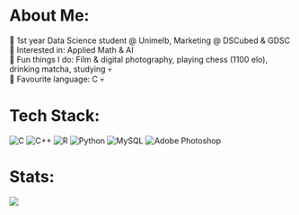 # About Me:
🤍 1st year Data Science student @ Unimelb, Marketing @ DSCubed & GDSC <br>🤍 Interested in: Applied Math & AI<br>🤍 Fun things I do: Film & digital photography, playing chess (1100 elo), drinking matcha, studying 💀<br>🤍 Favourite language: C 💀


# Tech Stack:
![C](https://img.shields.io/badge/c-%2300599C.svg?style=flat-square&logo=c&logoColor=white) ![C++](https://img.shields.io/badge/c++-%2300599C.svg?style=flat-square&logo=c%2B%2B&logoColor=white) ![R](https://img.shields.io/badge/r-%23276DC3.svg?style=flat-square&logo=r&logoColor=white) ![Python](https://img.shields.io/badge/python-3670A0?style=flat-square&logo=python&logoColor=ffdd54) ![MySQL](https://img.shields.io/badge/mysql-4479A1.svg?style=flat-square&logo=mysql&logoColor=white) ![Adobe Photoshop](https://img.shields.io/badge/adobe%20photoshop-%2331A8FF.svg?style=flat-square&logo=adobe%20photoshop&logoColor=white) 
# Stats:
![](https://github-readme-stats.vercel.app/api?username=chi-n-nguyen&theme=cobalt&hide_border=false&include_all_commits=true&count_private=true)<br/>
<!-- Proudly created with GPRM ( https://gprm.itsvg.in ) -->

